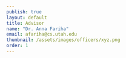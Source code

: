 ```yaml
---
publish: true
layout: default
title: Advisor
name: "Dr. Anna Fariha"
email: afariha@cs.utah.edu
thumbnail: /assets/images/officers/xyz.png
order: 1
---
```


